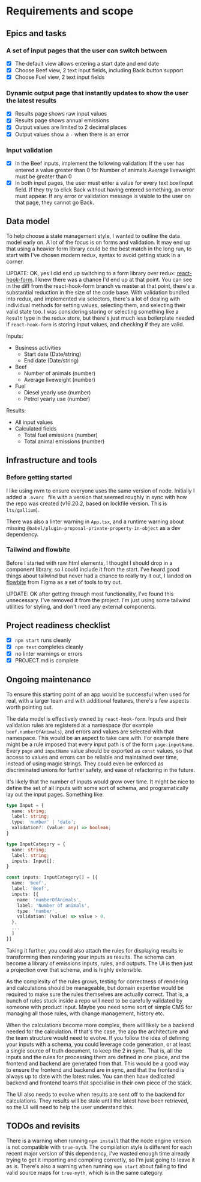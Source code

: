 # Requirements and scope

## Epics and tasks

### A set of input pages that the user can switch between

- [x] The default view allows entering a start date and end date
- [x] Choose Beef view, 2 text input fields, including Back button support
- [x] Choose Fuel view, 2 text input fields

### Dynamic output page that instantly updates to show the user the latest results

- [x] Results page shows raw input values
- [x] Results page shows annual emissions
- [x] Output values are limited to 2 decimal places
- [x] Output values show a `-` when there is an error

### Input validation

- [x] In the Beef inputs, implement the following validation: If the user has entered a value greater than 0 for Number of animals Average liveweight must be greater than 0
- [x] In both input pages, the user must enter a value for every text box/input field. If they try to click Back without having entered something, an error must appear. If any error or validation message is visible to the user on that page, they cannot go Back.

## Data model

To help choose a state management style, I wanted to outline the data model early on. A lot of the focus is on forms and validation. It may end up that using a heavier form library could be the best match in the long run, to start with I've chosen modern redux, syntax to avoid getting stuck in a corner.

UPDATE: OK, yes I did end up switching to a form library over redux: [react-hook-form](https://react-hook-form.com). I knew there was a chance I'd end up at that point. You can see in the diff from the react-hook-form branch vs master at that point, there's a substantial reduction in the size of the code base. With validation bundled into redux, and implemented via selectors, there's a lot of dealing with individual methods for setting values, selecting them, and selecting their valid state too. I was considering storing or selecting something like a `Result` type in the redux store, but there's just much less boilerplate needed if `react-hook-form` is storing input values, and checking if they are valid.

Inputs:

- Business activities
  - Start date (Date/string)
  - End date (Date/string)
- Beef
  - Number of animals (number)
  - Average liveweight (number)
- Fuel
  - Diesel yearly use (number)
  - Petrol yearly use (number)

Results:

- All input values
- Calculated fields
  - Total fuel emissions (number)
  - Total animal emissions (number)

## Infrastructure and tools

### Before getting started

I like using nvm to ensure everyone uses the same version of node. Initially I added a `.nvmrc ` file with a version that seemed roughly in sync with how the repo was created (v16.20.2, based on lockfile version. This is `lts/gallium`).

There was also a linter warning in `App.tsx`, and a runtime warning about missing `@babel/plugin-proposal-private-property-in-object` as a dev dependency.

### Tailwind and flowbite

Before I started with raw html elements, I thought I should drop in a component library, so I could include it from the start. I've heard good things about tailwind but never had a chance to really try it out, I landed on [flowbite](https://flowbite.com/react/) from Figma as a set of tools to try out.

UPDATE: OK after getting through most functionality, I've found this unnecessary. I've removed it from the project. I'm just using some tailwind utilities for styling, and don't need any external components.

## Project readiness checklist

- [x] `npm start` runs cleanly
- [x] `npm test` completes cleanly
- [x] no linter warnings or errors
- [x] PROJECT.md is complete

## Ongoing maintenance

To ensure this starting point of an app would be successful when used for real, with a larger team and with additional features, there's a few aspects worth pointing out.

The data model is effectively owned by `react-hook-form`. Inputs and their validation rules are registered at a namespace (for example `beef.numberOfAnimals`), and errors and values are selected with that namespace. This would be an aspect to take care with. For example there might be a rule imposed that every input path is of the form `page.inputName`. Every `page` and `inputName` value should be exported as `const` values, so that access to values and errors can be reliable and maintained over time, instead of using magic strings. They could even be enforced as discriminated unions for further safety, and ease of refactoring in the future.

It's likely that the number of inputs would grow over time. It might be nice to define the set of all inputs with some sort of schema, and programatically lay out the input pages. Something like:

```ts
type Input = {
  name: string;
  label: string;
  type: 'number' | 'date';
  validation?: (value: any) => boolean;
}

type InputCategory = {
  name: string;
  label: string;
  inputs: Input[];
}

const inputs: InputCategory[] = [{
  name: 'beef',
  label: 'Beef',
  inputs: [{
    name: 'numberOfAnimals',
    label: 'Number of animals',
    type: 'number',
    validation: (value) => value > 0,
  },
  ...
  ]
}]
```

Taking it further, you could also attach the rules for displaying results ie transforming then rendering your inputs as results. The schema can become a library of emissions inputs, rules, and outputs. The UI is then just a projection over that schema, and is highly extensible.

As the complexity of the rules grows, testing for correctness of rendering and calculations should be manageable, but domain expertise would be required to make sure the rules themselves are actually correct. That is, a bunch of rules stuck inside a repo will need to be carefully validated by someone with product input. Maybe you need some sort of simple CMS for managing all those rules, with change management, history etc.

When the calculations become more complex, there will likely be a backend needed for the calculation. If that's the case, the app the architecture and the team structure would need to evolve. If you follow the idea of defining your inputs with a schema, you could leverage code generation, or at least a single source of truth document, to keep the 2 in sync. That is, all the inputs and the rules for processing them are defined in one place, and the frontend and backend are generated from that. This would be a good way to ensure the frontend and backend are in sync, and that the frontend is always up to date with the latest rules. You can then have dedicated backend and frontend teams that specialise in their own piece of the stack.

The UI also needs to evolve when results are sent off to the backend for calculations. They results will be stale until the latest have been retrieved, so the UI will need to help the user understand this.

## TODOs and revisits

There is a warning when running `npm install` that the node engine version is not compatible with `true-myth`. The compilation style is different for each recent major version of this dependency, I've wasted enough time already trying to get it importing and compiling correctly, so I'm just going to leave it as is. There's also a warning when running `npm start` about failing to find valid source maps for `true-myth`, which is in the same category.
